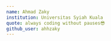 ```yaml
---
name: Ahmad Zaky
institution: Universitas Syiah Kuala
quote: always coding without pauses😎
github_user: ahhzaky
---
```


